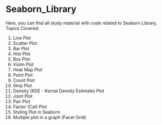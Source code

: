 # Seaborn_Library
Here, you can find all study material with code related to Seaborn Library.
Topics Covered:

1. Line Plot
2. Scatter Plot
3. Bar Plot
4. Hist Plot
5. Box Plot
6. Violin Plot
7. Heat Map Plot
8. Point Plot
9. Count Plot
10. Strip Plot
11. Density (KDE - Kernal Density Estimate) Plot
12. Joint Plot
13. Pair Plot
14. Factor (Cat) Plot
15. Styling Plot in Seaborn
16. Multiple plot in a graph (Facet Grid)
